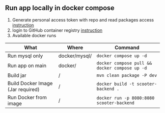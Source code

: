 ## Run app locally in docker compose
1. Generate personal access token with repo and read packages access [instruction](https://docs.github.com/en/authentication/keeping-your-account-and-data-secure/creating-a-personal-access-token)
2. login to GitHub container registry [instruction](https://docs.github.com/en/packages/working-with-a-github-packages-registry/working-with-the-container-registry)
3. Available docker runs

| What                              | Where         | Command                                               |
|-----------------------------------| ------------- |-------------------------------------------------------|
| Run mysql only                    | docker/mysql/ | `docker compose up -d`                                |
| Run app on main                   | docker/       | `docker compose pull && docker compose up -d`         |
| Build jar                         | /             | `mvn clean package -P dev`                            |
| Build Docker Image (Jar required) | /             | `docker build -t scooter-backend .` |
| Run Docker from image             | /             | `docker run -p 8080:8080  scooter-backend`            |
